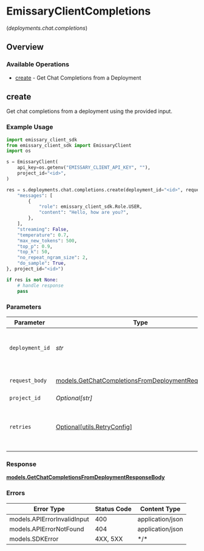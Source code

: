 # EmissaryClientCompletions
(*deployments.chat.completions*)

## Overview

### Available Operations

* [create](#create) - Get Chat Completions from a Deployment

## create

Get chat completions from a deployment using the provided input.

### Example Usage

```python
import emissary_client_sdk
from emissary_client_sdk import EmissaryClient
import os

s = EmissaryClient(
    api_key=os.getenv("EMISSARY_CLIENT_API_KEY", ""),
    project_id="<id>",
)

res = s.deployments.chat.completions.create(deployment_id="<id>", request_body={
    "messages": [
        {
            "role": emissary_client_sdk.Role.USER,
            "content": "Hello, how are you?",
        },
    ],
    "streaming": False,
    "temperature": 0.7,
    "max_new_tokens": 500,
    "top_p": 0.9,
    "top_k": 50,
    "no_repeat_ngram_size": 2,
    "do_sample": True,
}, project_id="<id>")

if res is not None:
    # handle response
    pass

```

### Parameters

| Parameter                                                                                                         | Type                                                                                                              | Required                                                                                                          | Description                                                                                                       |
| ----------------------------------------------------------------------------------------------------------------- | ----------------------------------------------------------------------------------------------------------------- | ----------------------------------------------------------------------------------------------------------------- | ----------------------------------------------------------------------------------------------------------------- |
| `deployment_id`                                                                                                   | *str*                                                                                                             | :heavy_check_mark:                                                                                                | The ID of the deployment to get chat completions from                                                             |
| `request_body`                                                                                                    | [models.GetChatCompletionsFromDeploymentRequestBody](../../models/getchatcompletionsfromdeploymentrequestbody.md) | :heavy_check_mark:                                                                                                | Provide your chat input for completions                                                                           |
| `project_id`                                                                                                      | *Optional[str]*                                                                                                   | :heavy_minus_sign:                                                                                                | N/A                                                                                                               |
| `retries`                                                                                                         | [Optional[utils.RetryConfig]](../../models/utils/retryconfig.md)                                                  | :heavy_minus_sign:                                                                                                | Configuration to override the default retry behavior of the client.                                               |

### Response

**[models.GetChatCompletionsFromDeploymentResponseBody](../../models/getchatcompletionsfromdeploymentresponsebody.md)**

### Errors

| Error Type                  | Status Code                 | Content Type                |
| --------------------------- | --------------------------- | --------------------------- |
| models.APIErrorInvalidInput | 400                         | application/json            |
| models.APIErrorNotFound     | 404                         | application/json            |
| models.SDKError             | 4XX, 5XX                    | \*/\*                       |